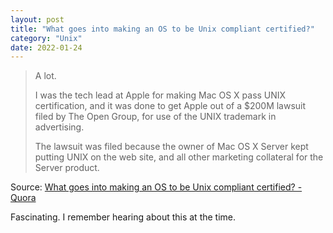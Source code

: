 ```yaml
---
layout: post
title: "What goes into making an OS to be Unix compliant certified?"
category: "Unix"
date: 2022-01-24
---
```


> A lot.
> 
> I was the tech lead at Apple for making Mac OS X pass UNIX certification, and it was done to get Apple out of a $200M lawsuit filed by The Open Group, for use of the UNIX trademark in advertising.
> 
> The lawsuit was filed because the owner of Mac OS X Server kept putting UNIX on the web site, and all other marketing collateral for the Server product.

Source: [What goes into making an OS to be Unix compliant certified? - Quora](https://www.quora.com/What-goes-into-making-an-OS-to-be-Unix-compliant-certified)

Fascinating. I remember hearing about this at the time.
